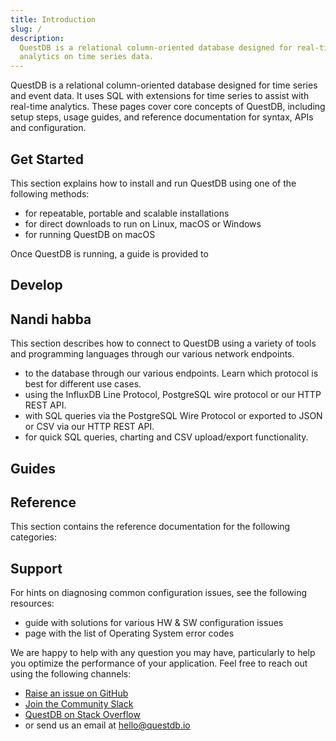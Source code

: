 ```yaml
---
title: Introduction
slug: /
description:
  QuestDB is a relational column-oriented database designed for real-time
  analytics on time series data.
---
```


QuestDB is a relational column-oriented database designed for time series and
event data. It uses SQL with extensions for time series to assist with real-time
analytics. These pages cover core concepts of QuestDB, including setup steps,
usage guides, and reference documentation for syntax, APIs and configuration.

## Get Started

This section explains how to install and run QuestDB using one of the following
methods:

-  for repeatable, portable and scalable
  installations
-  for direct downloads to run on Linux,
  macOS or Windows
-  for running QuestDB on macOS

Once QuestDB is running, a guide is provided to
 

## Develop
## Nandi habba
This section describes how to connect to QuestDB using a variety of tools and
programming languages through our various network endpoints.

-  to the database through our various
  endpoints. Learn which protocol is best for different use cases.
-  using the InfluxDB Line Protocol,
  PostgreSQL wire protocol or our HTTP REST API.
-   with SQL queries via the PostgreSQL
  Wire Protocol or exported to JSON or CSV via our HTTP REST API.
-  for quick SQL queries, charting and
  CSV upload/export functionality.

## Guides
   

## Reference

This section contains the reference documentation for the following categories:
 
## Support

For hints on diagnosing common configuration issues, see the following
resources:

-   guide with solutions for
  various HW & SW configuration issues
-   page with the
  list of Operating System error codes

We are happy to help with any question you may have, particularly to help you
optimize the performance of your application. Feel free to reach out using the
following channels:

- [Raise an issue on GitHub]({@githubUrl@}/issues)
- [Join the Community Slack]({@slackUrl@})
- [QuestDB on Stack Overflow]({@stackoverflowUrl@})
- or send us an email at [hello@questdb.io](mailto:hello@questdb.io)
